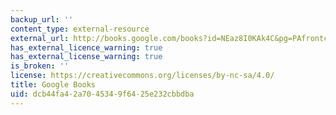 ```yaml
---
backup_url: ''
content_type: external-resource
external_url: http://books.google.com/books?id=NEaz8I0KAk4C&pg=PAfrontcover
has_external_licence_warning: true
has_external_license_warning: true
is_broken: ''
license: https://creativecommons.org/licenses/by-nc-sa/4.0/
title: Google Books
uid: dcb44fa4-2a70-4534-9f64-25e232cbbdba
---
```

